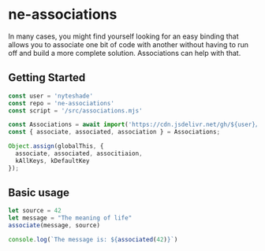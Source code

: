 # ne-associations

In many cases, you might find yourself looking for an easy binding that
allows you to associate one bit of code with another without having to run
off and build a more complete solution. Associations can help with that.

## Getting Started

```js
const user = 'nyteshade'
const repo = 'ne-associations'
const script = '/src/associations.mjs'

const Associations = await import('https://cdn.jsdelivr.net/gh/${user}/${repo}${script}');
const { associate, associated, association } = Associations;

Object.assign(globalThis, {
  associate, associated, associtiaion,
  kAllKeys, kDefaultKey
});
```

## Basic usage
```js
let source = 42
let message = "The meaning of life"
associate(message, source)

console.log(`The message is: ${associated(42)}`)
```
